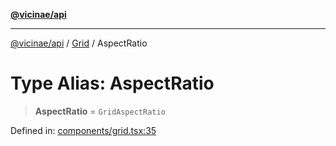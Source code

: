 [**@vicinae/api**](../../../../README.md)

***

[@vicinae/api](../../../../README.md) / [Grid](../README.md) / AspectRatio

# Type Alias: AspectRatio

> **AspectRatio** = `GridAspectRatio`

Defined in: [components/grid.tsx:35](https://github.com/vicinaehq/vicinae/blob/c742d5fc509336339909dd669955b863f086bf4e/api/src/api/components/grid.tsx#L35)
